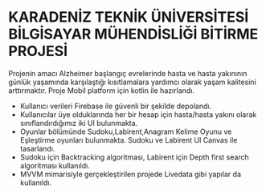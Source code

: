 # KARADENİZ TEKNİK ÜNİVERSİTESİ BİLGİSAYAR MÜHENDİSLİĞİ BİTİRME PROJESİ
Projenin amacı Alzheimer başlangıç evrelerinde hasta ve hasta yakınının günlük yaşamında karşılaştığı kısıtlamalara yardımcı olarak yaşam kalitesini arttırmaktır.
Proje Mobil platform için kotlin ile hazırlandı. 
- Kullanıcı verileri Firebase ile güvenli bir şekilde depolandı. 
- Kullanıcılar üye olduklarında her bir hesap için hasta/hasta yakını olarak sınıflandırdığımız iki UI bulunmakta. 
- Oyunlar bölümünde Sudoku,Labirent,Anagram Kelime Oyunu ve Eşleştirme oyunları bulunmakta. Sudoku ve Labirent UI Canvas ile tasarlandı. 
- Sudoku için Backtracking algoritması, Labirent için Depth first search algoritması kullanıldı.
- MVVM mimarisiyle gerçekleştirilen projede Livedata gibi yapılar da kullanıldı. 

